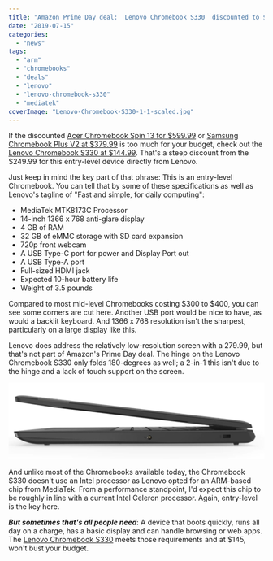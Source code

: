 ```yaml
---
title: "Amazon Prime Day deal:  Lenovo Chromebook S330  discounted to $145"
date: "2019-07-15"
categories: 
  - "news"
tags: 
  - "arm"
  - "chromebooks"
  - "deals"
  - "lenovo"
  - "lenovo-chromebook-s330"
  - "mediatek"
coverImage: "Lenovo-Chromebook-S330-1-1-scaled.jpg"
---
```


If the discounted [Acer Chromebook Spin 13 for $599.99](https://www.aboutchromebooks.com/news/amazon-prime-day-deal-acer-chromebook-spin-13-300-discount/) or [Samsung Chromebook Plus V2 at $379.99](https://www.aboutchromebooks.com/news/amazon-prime-day-deals-samsung-chromebook-plus-v2-discount/) is too much for your budget, check out the [Lenovo Chromebook S330 at $144.99](https://www.amazon.com/Lenovo-81JW0001US-Chromebook-S330/dp/B07KF1TC9T?ref_=Oct_DLandingS_PC_3607b8ae_8&smid=ATVPDKIKX0DER). That's a steep discount from the $249.99 for this entry-level device directly from Lenovo.

Just keep in mind the key part of that phrase: This is an entry-level Chromebook. You can tell that by some of these specifications as well as Lenovo's tagline of "Fast and simple, for daily computing":

- MediaTek MTK8173C Processor
- 14-inch 1366 x 768 anti-glare display
- 4 GB of RAM
- 32 GB of eMMC storage with SD card expansion
- 720p front webcam
- A USB Type-C port for power and Display Port out
- A USB Type-A port
- Full-sized HDMI jack
- Expected 10-hour battery life
- Weight of 3.5 pounds

Compared to most mid-level Chromebooks costing $300 to $400, you can see some corners are cut here. Another USB port would be nice to have, as would a backlit keyboard. And 1366 x 768 resolution isn't the sharpest, particularly on a large display like this.

Lenovo does address the relatively low-resolution screen with a 279.99, but that's not part of Amazon's Prime Day deal. The hinge on the Lenovo Chromebook S330 only folds 180-degrees as well; a 2-in-1 this isn't due to the hinge and a lack of touch support on the screen.

![](images/Lenovo-Chromebook-S330-side-1024x305.png)

And unlike most of the Chromebooks available today, the Chromebook S330 doesn't use an Intel processor as Lenovo opted for an ARM-based chip from MediaTek. From a performance standpoint, I'd expect this chip to be roughly in line with a current Intel Celeron processor. Again, entry-level is the key here.

**_But sometimes that's all people need_**: A device that boots quickly, runs all day on a charge, has a basic display and can handle browsing or web apps. The [Lenovo Chromebook S330](https://www.lenovo.com/us/en/laptops/lenovo/lenovo-n-series/Lenovo-Chromebook-S330/p/88LGCS31095) meets those requirements and at $145, won't bust your budget.
